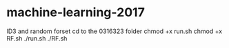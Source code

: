 # machine-learning-2017

ID3 and random forset
cd to the 0316323 folder
chmod +x run.sh
chmod +x RF.sh
./run.sh
./RF.sh
